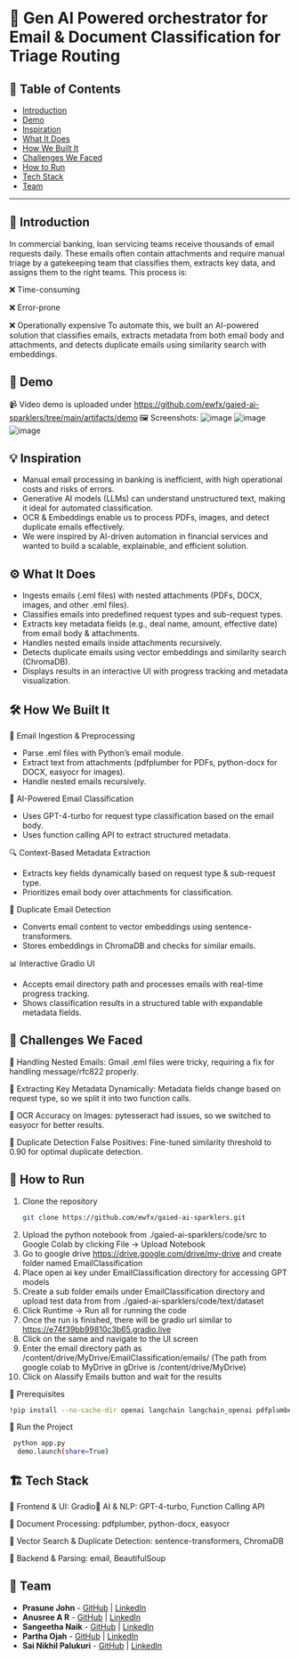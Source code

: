# 🚀 Gen AI Powered orchestrator for Email & Document Classification for Triage Routing

## 📌 Table of Contents
- [Introduction](#introduction)
- [Demo](#demo)
- [Inspiration](#inspiration)
- [What It Does](#what-it-does)
- [How We Built It](#how-we-built-it)
- [Challenges We Faced](#challenges-we-faced)
- [How to Run](#how-to-run)
- [Tech Stack](#tech-stack)
- [Team](#team)

---

## 🎯 Introduction
In commercial banking, loan servicing teams receive thousands of email requests daily. These emails often contain attachments and require manual triage by a gatekeeping team that classifies them, extracts key data, and assigns them to the right teams. This process is:

❌ Time-consuming

❌ Error-prone

❌ Operationally expensive
To automate this, we built an AI-powered solution that classifies emails, extracts metadata from both email body and attachments, and detects duplicate emails using similarity search with embeddings.

## 🎥 Demo
📹 Video demo is uploaded under https://github.com/ewfx/gaied-ai-sparklers/tree/main/artifacts/demo
🖼️ Screenshots:
![image](https://github.com/user-attachments/assets/9c4569c6-1753-4e24-9af5-0a503333d8ac)
![image](https://github.com/user-attachments/assets/df290833-6882-419b-9d56-1d0a28e8a768)
![image](https://github.com/user-attachments/assets/594299b9-301a-45eb-b0fd-c0e919192733)


## 💡 Inspiration
- Manual email processing in banking is inefficient, with high operational costs and risks of errors.
- Generative AI models (LLMs) can understand unstructured text, making it ideal for automated classification.
- OCR & Embeddings enable us to process PDFs, images, and detect duplicate emails effectively.
- We were inspired by AI-driven automation in financial services and wanted to build a scalable, explainable, and efficient solution.

## ⚙️ What It Does
- Ingests emails (.eml files) with nested attachments (PDFs, DOCX, images, and other .eml files).
- Classifies emails into predefined request types and sub-request types.
- Extracts key metadata fields (e.g., deal name, amount, effective date) from email body & attachments.
- Handles nested emails inside attachments recursively.
- Detects duplicate emails using vector embeddings and similarity search (ChromaDB).
- Displays results in an interactive UI with progress tracking and metadata visualization.

## 🛠️ How We Built It
📅 Email Ingestion & Preprocessing
- Parse .eml files with Python’s email module.
- Extract text from attachments (pdfplumber for PDFs, python-docx for DOCX, easyocr for images).
- Handle nested emails recursively.

🤖 AI-Powered Email Classification
- Uses GPT-4-turbo for request type classification based on the email body.
- Uses function calling API to extract structured metadata.

🔍 Context-Based Metadata Extraction
- Extracts key fields dynamically based on request type & sub-request type.
- Prioritizes email body over attachments for classification.

🧠 Duplicate Email Detection
- Converts email content to vector embeddings using sentence-transformers.
- Stores embeddings in ChromaDB and checks for similar emails.

📊 Interactive Gradio UI
- Accepts email directory path and processes emails with real-time progress tracking.
- Shows classification results in a structured table with expandable metadata fields.

## 🚧 Challenges We Faced
🔴 Handling Nested Emails: Gmail .eml files were tricky, requiring a fix for handling message/rfc822 properly.

🔴 Extracting Key Metadata Dynamically: Metadata fields change based on request type, so we split it into two function calls.

🔴 OCR Accuracy on Images: pytesseract had issues, so we switched to easyocr for better results.

🔴 Duplicate Detection False Positives: Fine-tuned similarity threshold to 0.90 for optimal duplicate detection.

## 🏃 How to Run
1. Clone the repository  
   ```sh
   git clone https://github.com/ewfx/gaied-ai-sparklers.git
   ```
2. Upload the python notebook from ./gaied-ai-sparklers/code/src to Google Colab by clicking File -> Upload Notebook
3. Go to google drive https://drive.google.com/drive/my-drive and create folder named EmailClassification
4. Place open ai key under EmailClassification directory for accessing GPT models
5. Create a sub folder emails under EmailClassification directory and upload test data from from ./gaied-ai-sparklers/code/text/dataset
6. Click Runtime -> Run all for running the code
7. Once the run is finished, there will be gradio url similar to https://e74f39bb99810c3b65.gradio.live
8. Click on the same and navigate to the UI screen
9. Enter the email directory path as /content/drive/MyDrive/EmailClassification/emails/ (The path from google colab to MyDrive in gDrive is /content/drive/MyDrive)
10. Click on Alassify Emails button and wait for the results

🔹 Prerequisites
 ```sh
!pip install --no-cache-dir openai langchain langchain_openai pdfplumber pdf2image easyocr python-docx fpdf pymupdf chromadb sentence-transformers gradio pandas extract_msg
```

🔹 Run the Project
 ```sh
  python app.py
   demo.launch(share=True)
 ```
## 🏗️ Tech Stack
🌟 Frontend & UI: Gradio🤖 AI & NLP: GPT-4-turbo, Function Calling API

📄 Document Processing: pdfplumber, python-docx, easyocr

🧠 Vector Search & Duplicate Detection: sentence-transformers, ChromaDB

🔧 Backend & Parsing: email, BeautifulSoup

## 👥 Team
- **Prasune John** - [GitHub](#prasune) | [LinkedIn](#)
- **Anusree A R** - [GitHub](#) | [LinkedIn](#)
- **Sangeetha Naik** - [GitHub](#) | [LinkedIn](#)
- **Partha Ojah** - [GitHub](#) | [LinkedIn](#)
- **Sai Nikhil Palukuri** - [GitHub](#) | [LinkedIn](#)
